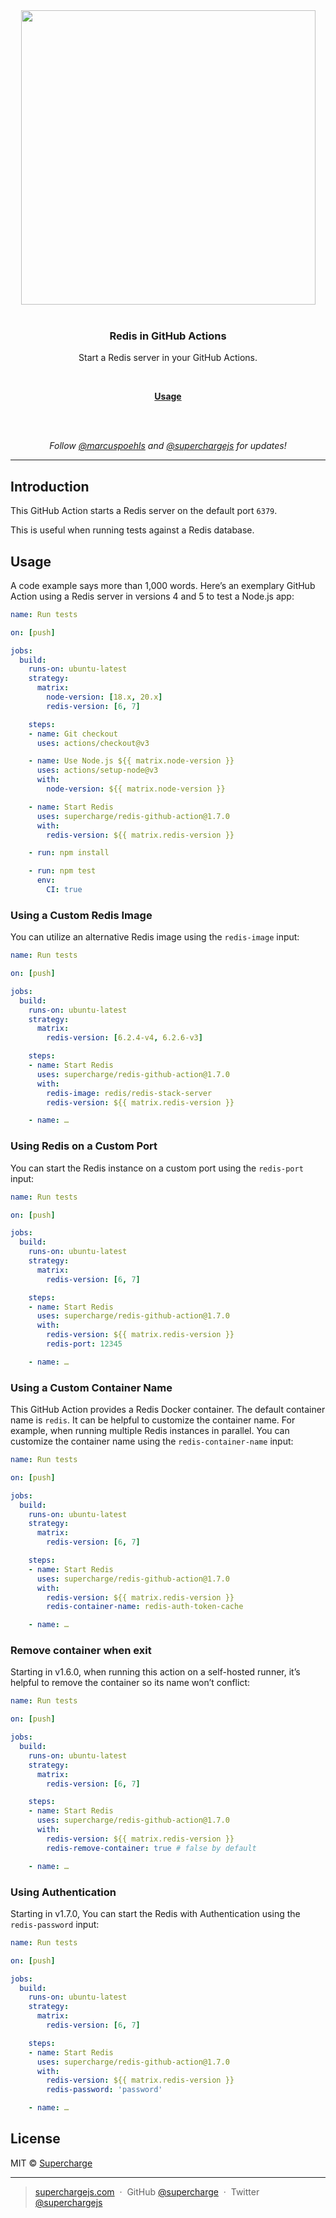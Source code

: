 <div align="center">
  <a href="https://superchargejs.com">
    <img width="471" style="max-width:100%;" src="https://superchargejs.com/images/supercharge-text.svg" />
  </a>
  <br/>
  <br/>
  <p>
    <h3>Redis in GitHub Actions</h3>
  </p>
  <p>
    Start a Redis server in your GitHub Actions.
  </p>
  <br/>
  <p>
    <a href="#usage"><strong>Usage</strong></a>
  </p>
  <br/>
  <br/>
  <p>
    <em>Follow <a href="http://twitter.com/marcuspoehls">@marcuspoehls</a> and <a href="http://twitter.com/superchargejs">@superchargejs</a> for updates!</em>
  </p>
</div>

---


## Introduction
This GitHub Action starts a Redis server on the default port `6379`.

This is useful when running tests against a Redis database.


## Usage
A code example says more than 1,000 words. Here’s an exemplary GitHub Action using a Redis server in versions 4 and 5 to test a Node.js app:

```yaml
name: Run tests

on: [push]

jobs:
  build:
    runs-on: ubuntu-latest
    strategy:
      matrix:
        node-version: [18.x, 20.x]
        redis-version: [6, 7]

    steps:
    - name: Git checkout
      uses: actions/checkout@v3

    - name: Use Node.js ${{ matrix.node-version }}
      uses: actions/setup-node@v3
      with:
        node-version: ${{ matrix.node-version }}

    - name: Start Redis
      uses: supercharge/redis-github-action@1.7.0
      with:
        redis-version: ${{ matrix.redis-version }}

    - run: npm install

    - run: npm test
      env:
        CI: true
```


### Using a Custom Redis Image
You can utilize an alternative Redis image using the `redis-image` input:

```yaml
name: Run tests

on: [push]

jobs:
  build:
    runs-on: ubuntu-latest
    strategy:
      matrix:
        redis-version: [6.2.4-v4, 6.2.6-v3]

    steps:
    - name: Start Redis
      uses: supercharge/redis-github-action@1.7.0
      with:
        redis-image: redis/redis-stack-server
        redis-version: ${{ matrix.redis-version }}

    - name: …
```


### Using Redis on a Custom Port
You can start the Redis instance on a custom port using the `redis-port` input:

```yaml
name: Run tests

on: [push]

jobs:
  build:
    runs-on: ubuntu-latest
    strategy:
      matrix:
        redis-version: [6, 7]

    steps:
    - name: Start Redis
      uses: supercharge/redis-github-action@1.7.0
      with:
        redis-version: ${{ matrix.redis-version }}
        redis-port: 12345

    - name: …
```


### Using a Custom Container Name
This GitHub Action provides a Redis Docker container. The default container name is `redis`. It can be helpful to customize the container name. For example, when running multiple Redis instances in parallel. You can customize the container name using the `redis-container-name` input:

```yaml
name: Run tests

on: [push]

jobs:
  build:
    runs-on: ubuntu-latest
    strategy:
      matrix:
        redis-version: [6, 7]

    steps:
    - name: Start Redis
      uses: supercharge/redis-github-action@1.7.0
      with:
        redis-version: ${{ matrix.redis-version }}
        redis-container-name: redis-auth-token-cache

    - name: …
```


### Remove container when exit
Starting in v1.6.0, when running this action on a self-hosted runner, it’s helpful to remove the container so its name won’t conflict:

```yaml
name: Run tests

on: [push]

jobs:
  build:
    runs-on: ubuntu-latest
    strategy:
      matrix:
        redis-version: [6, 7]

    steps:
    - name: Start Redis
      uses: supercharge/redis-github-action@1.7.0
      with:
        redis-version: ${{ matrix.redis-version }}
        redis-remove-container: true # false by default

    - name: …
```


### Using Authentication
Starting in v1.7.0, You can start the Redis with Authentication using the `redis-password` input:

```yaml
name: Run tests

on: [push]

jobs:
  build:
    runs-on: ubuntu-latest
    strategy:
      matrix:
        redis-version: [6, 7]

    steps:
    - name: Start Redis
      uses: supercharge/redis-github-action@1.7.0
      with:
        redis-version: ${{ matrix.redis-version }}
        redis-password: 'password'

    - name: …
```


## License
MIT © [Supercharge](https://superchargejs.com)

---

> [superchargejs.com](https://superchargejs.com) &nbsp;&middot;&nbsp;
> GitHub [@supercharge](https://github.com/supercharge) &nbsp;&middot;&nbsp;
> Twitter [@superchargejs](https://twitter.com/superchargejs)
